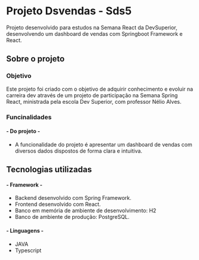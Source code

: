 # Projeto Dsvendas - Sds5
Projeto desenvolvido para estudos na Semana React da DevSuperior, desenvolvendo um dashboard de vendas com Springboot Framework e React.

## Sobre o projeto

### Objetivo
Este projeto foi criado com o objetivo de adquirir conhecimento e evoluir na carreira dev através de um projeto de participação na Semana Spring React, ministrada pela escola Dev Superior, com professor Nélio Alves. 

### Funcinalidades
####  - Do projeto - 
* A funcionalidade do projeto é apresentar um dashboard de vendas com diversos dados dispostos de forma clara e intuitiva.

## Tecnologias utilizadas
#### - Framework - 
* Backend desenvolvido com Spring Framework.
* Frontend desenvolvido com React.
* Banco em memória de ambiente de desenvolvimento: H2
* Banco de ambiente de produção: PostgreSQL.

#### - Linguagens - 
* JAVA
* Typescript

